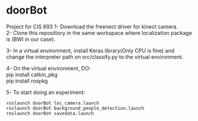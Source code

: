 # doorBot
Project for CIS 693
1- Download the freenect driver for kinect camera. <br/>
2- Clone this repositiory in the same workspace where localization package is (BWI in our case). <be/>

3- In a virtual environment, install Keras library(Only CPU is fine) and change the interpreter path on src/classify.py to the virtual environment.   <br/>

4- On the virtual environment, DO:<br/>
pip install catkin_pkg<br/>
pip install rospkg <br/>

5- To start doing an experiment:<br/>

	roslaunch doorBot loc_camera.launch 
	roslaunch doorBot background_people_detection.launch
	roslaunch doorBot savedata.launch

